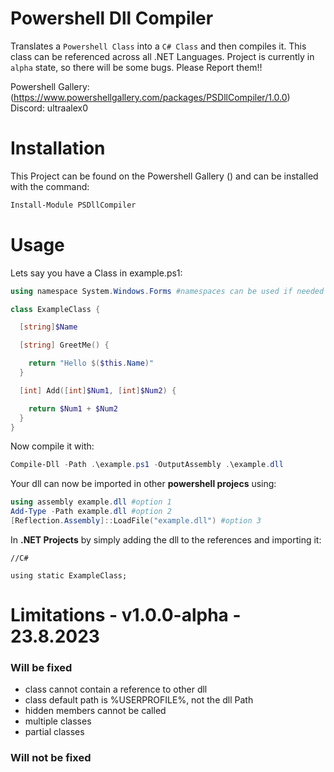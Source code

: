 # Powershell Dll Compiler
Translates a `Powershell Class` into a `C# Class` and then compiles it. This class can be referenced across all .NET Languages.
Project is currently in `alpha` state, so there will be some bugs. Please Report them!!

Powershell Gallery: (https://www.powershellgallery.com/packages/PSDllCompiler/1.0.0)
Discord: ultraalex0

# Installation
This Project can be found on the Powershell Gallery () and can be installed with the command:
```powershell
Install-Module PSDllCompiler
```

# Usage
Lets say you have a Class in example.ps1:
```powershell
using namespace System.Windows.Forms #namespaces can be used if needed

class ExampleClass {

  [string]$Name

  [string] GreetMe() {

    return "Hello $($this.Name)"
  }

  [int] Add([int]$Num1, [int]$Num2) {

    return $Num1 + $Num2
  }
}
```
Now compile it with:
```powershell
Compile-Dll -Path .\example.ps1 -OutputAssembly .\example.dll
```
Your dll can now be imported in other **powershell projecs** using:
```powershell
using assembly example.dll #option 1
Add-Type -Path example.dll #option 2
[Reflection.Assembly]::LoadFile("example.dll") #option 3
```
In **.NET Projects** by simply adding the dll to the references and importing it:
```CSharp
//C#

using static ExampleClass;
```
# Limitations - v1.0.0-alpha - 23.8.2023
### Will be fixed
* class cannot contain a reference to other dll
* class default path is %USERPROFILE%, not the dll Path
* hidden members cannot be called
* multiple classes
* partial classes
### Will not be fixed

